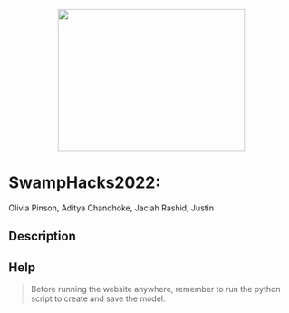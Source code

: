 <p align="center">
  <img src=https://user-images.githubusercontent.com/73865366/151649301-c17c5266-74c4-4d66-b00b-d01614366bb3.png width="330" height="250">
</p>

# SwampHacks2022: 
Olivia Pinson, Aditya Chandhoke, Jaciah Rashid, Justin

## Description

## Help
> Before running the website anywhere, remember to run the python script to create and save the model.

